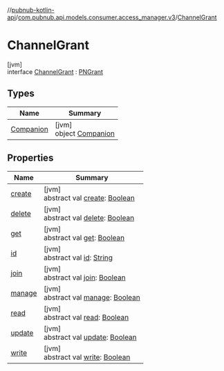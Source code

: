 //[pubnub-kotlin-api](../../../index.md)/[com.pubnub.api.models.consumer.access_manager.v3](../index.md)/[ChannelGrant](index.md)

# ChannelGrant

[jvm]\
interface [ChannelGrant](index.md) : [PNGrant](../-p-n-grant/index.md)

## Types

| Name | Summary |
|---|---|
| [Companion](-companion/index.md) | [jvm]<br>object [Companion](-companion/index.md) |

## Properties

| Name | Summary |
|---|---|
| [create](../-p-n-grant/create.md) | [jvm]<br>abstract val [create](../-p-n-grant/create.md): [Boolean](https://kotlinlang.org/api/latest/jvm/stdlib/kotlin/-boolean/index.html) |
| [delete](../-p-n-grant/delete.md) | [jvm]<br>abstract val [delete](../-p-n-grant/delete.md): [Boolean](https://kotlinlang.org/api/latest/jvm/stdlib/kotlin/-boolean/index.html) |
| [get](../-p-n-grant/get.md) | [jvm]<br>abstract val [get](../-p-n-grant/get.md): [Boolean](https://kotlinlang.org/api/latest/jvm/stdlib/kotlin/-boolean/index.html) |
| [id](../-p-n-grant/id.md) | [jvm]<br>abstract val [id](../-p-n-grant/id.md): [String](https://kotlinlang.org/api/latest/jvm/stdlib/kotlin/-string/index.html) |
| [join](../-p-n-grant/join.md) | [jvm]<br>abstract val [join](../-p-n-grant/join.md): [Boolean](https://kotlinlang.org/api/latest/jvm/stdlib/kotlin/-boolean/index.html) |
| [manage](../-p-n-grant/manage.md) | [jvm]<br>abstract val [manage](../-p-n-grant/manage.md): [Boolean](https://kotlinlang.org/api/latest/jvm/stdlib/kotlin/-boolean/index.html) |
| [read](../-p-n-grant/read.md) | [jvm]<br>abstract val [read](../-p-n-grant/read.md): [Boolean](https://kotlinlang.org/api/latest/jvm/stdlib/kotlin/-boolean/index.html) |
| [update](../-p-n-grant/update.md) | [jvm]<br>abstract val [update](../-p-n-grant/update.md): [Boolean](https://kotlinlang.org/api/latest/jvm/stdlib/kotlin/-boolean/index.html) |
| [write](../-p-n-grant/write.md) | [jvm]<br>abstract val [write](../-p-n-grant/write.md): [Boolean](https://kotlinlang.org/api/latest/jvm/stdlib/kotlin/-boolean/index.html) |
